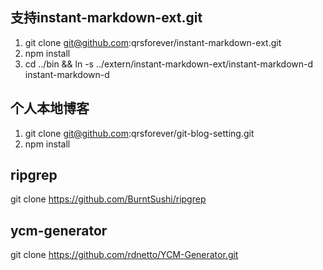 支持instant-markdown-ext.git
----------------------------
1. git clone git@github.com:qrsforever/instant-markdown-ext.git
2. npm install
3. cd ../bin && ln -s ../extern/instant-markdown-ext/instant-markdown-d instant-markdown-d


个人本地博客
-----------
1. git clone git@github.com:qrsforever/git-blog-setting.git
2. npm install

ripgrep
-------

git clone https://github.com/BurntSushi/ripgrep


ycm-generator
-------------

git clone https://github.com/rdnetto/YCM-Generator.git
